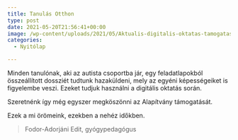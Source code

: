 ```yaml
---
title: Tanulás Otthon
type: post
date: 2021-05-20T21:56:41+00:00
image: /wp-content/uploads/2021/05/Aktualis-digitalis-oktatas-tamogatasa.jpg
categories:
  - Nyitólap

---
```

Minden tanulónak, aki az autista csoportba jár, egy feladatlapokból
összeállított dossziét tudtunk hazaküldeni, mely az egyéni képességeiket
is figyelembe veszi. Ezeket tudjuk használni a digitális oktatás során.

Szeretnénk így még egyszer megköszönni az Alapítvány támogatását.

Ezek a mi örömeink, ezekben a nehéz időkben.
  
> Fodor-Adorjáni Edit, gyógypedagógus
